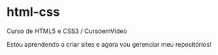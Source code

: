# html-css
 Curso de HTML5 e CSS3 / CursoemVideo

Estou aprendendo a criar sites e agora vou gerenciar meu repositórios!